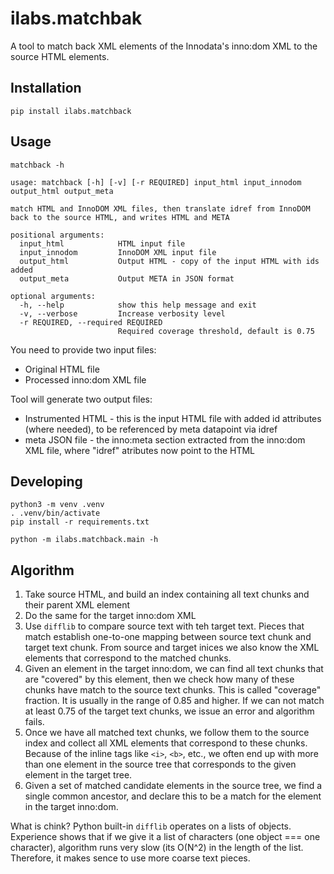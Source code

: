# ilabs.matchbak

A tool to match back XML elements of the Innodata's inno:dom XML to the source HTML elements.

## Installation

```
pip install ilabs.matchback
```

## Usage

```
matchback -h

usage: matchback [-h] [-v] [-r REQUIRED] input_html input_innodom output_html output_meta

match HTML and InnoDOM XML files, then translate idref from InnoDOM back to the source HTML, and writes HTML and META

positional arguments:
  input_html            HTML input file
  input_innodom         InnoDOM XML input file
  output_html           Output HTML - copy of the input HTML with ids added
  output_meta           Output META in JSON format

optional arguments:
  -h, --help            show this help message and exit
  -v, --verbose         Increase verbosity level
  -r REQUIRED, --required REQUIRED
                        Required coverage threshold, default is 0.75
```

You need to provide two input files:
* Original HTML file
* Processed inno:dom XML file

Tool will generate two output files:
* Instrumented HTML - this is the input HTML file with added id attributes (where needed), to be referenced by meta datapoint via idref
* meta JSON file - the inno:meta section extracted from the inno:dom XML file, where "idref" atributes now point to the HTML

## Developing
```
python3 -m venv .venv
. .venv/bin/activate
pip install -r requirements.txt

python -m ilabs.matchback.main -h
```

## Algorithm

1. Take source HTML, and build an index containing all text chunks and their parent XML element
2. Do the same for the target inno:dom XML
3. Use `difflib` to compare source text with teh target text. Pieces that match establish one-to-one mapping between
   source text chunk and target text chunk. From source and target inices we also know the XML elements that correspond
   to the matched chunks.
4. Given an element in the target inno:dom, we can find all text chunks that are "covered" by this element, then
   we check how many of these chunks have match to the source text chunks. This is called "coverage" fraction.
   It is usually in the range of 0.85 and higher. If we can not match at least 0.75 of the target text chunks, we issue
   an error and algorithm fails.
5. Once we have all matched text chunks, we follow them to the source index and collect all XML elements that correspond
   to these chunks. Because of the inline tags like `<i>`, `<b>`, etc., we often end up with more than one element
   in the source tree that corresponds to the given element in the target tree.
6. Given a set of matched candidate elements in the source tree, we find a single common ancestor, and declare this to be a
   match for the element in the target inno:dom.

What is chink? Python built-in `difflib` operates on a lists of objects. Experience shows that if we give it a list of
characters (one object === one character), algorithm runs very slow (its O(N^2) in the length of the list. Therefore, it makes
sence to use more coarse text pieces.